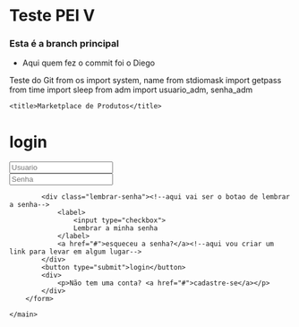 # Teste PEI V

### Esta é a branch principal
  - Aqui quem fez o commit foi o Diego

Teste do Git
from os import system, name
from stdiomask import getpass
from time import sleep
from adm import usuario_adm, senha_adm

<!DOCTYPE html>
<html lang="pt-BR">
<head>
    <meta charset="UTF-8">
    <meta name="viewport" content="width=device-width, initial-scale=1.0">
    <link href='https://unpkg.com/boxicons@2.1.4/css/boxicons.min.css'rel='stylesheet'> 
    <link rel="stylesheet" href="style.css">
    <link rel="preconnect" href="https://fonts.googleapis.com">
    <link rel="preconnect" href="https://fonts.gstatic.com" crossorigin>
    <link href="https://fonts.googleapis.com/css2?family=Poppins:ital,wght@0,100;0,200;0,300;0,400;0,500;0,600;0,700;0,800;0,900;1,100;1,200;1,300;1,400;1,500;1,600;1,700;1,800;1,900&display=swap" rel="stylesheet">


    <title>Marketplace de Produtos</title>
</head>
<body>
    <main class="container">
        <form><!--aqui vai ser a parte que solicita o login e senha-->
            <h1>login</h1>
            <div class="input-box">
                <input placeholder="Usuario" type="email">
                <i class='bx bxs-user' ></i><!--icone de usuario-->
            </div>
            <div class="input-box">
                <input placeholder="Senha" type="password">
                <i class='bx bxs-lock-alt' ></i><!--icone de senha-->
            </div>

            <div class="lembrar-senha"><!--aqui vai ser o botao de lembrar a senha-->
                <label>
                    <input type="checkbox">
                    Lembrar a minha senha
                </label>
                <a href="#">esqueceu a senha?</a><!--aqui vou criar um link para levar em algum lugar--> 
            </div>
            <button type="submit">login</button>
            <div>
                <p>Não tem uma conta? <a href="#">cadastre-se</a></p>
            </div>
        </form>

    </main>
</body>
</html>
